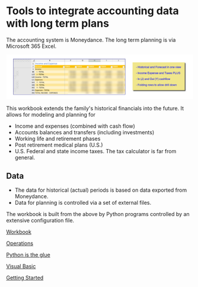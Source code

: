 # Tools to integrate accounting data with long term plans

The accounting system is Moneydance.  The long term planning is via Microsoft 365 Excel.


![Demo](./images/tgt/iande_top_view.png "Display of the IandE tab")

This workbook extends the family's historical financials into the future.  It allows for modeling and planning for 

- Income and expenses (combined with cash flow)
- Accounts balances and transfers (including investments)
- Working life and retirement phases
- Post retirement medical plans (U.S.)
- U.S. Federal and state income taxes. The tax calculator is far from general.

## Data

- The data for historical (actual) periods is based on data exported from Moneydance.
- Data for planning is controlled via a set of external files.

The workbook is built from the above by Python programs controlled by an extensive configuration file.

[Workbook](workbook.md)

[Operations](operations.md)

[Python is the glue](./python.md)

[Visual Basic](vba_index.md)

[Getting Started](setup.md)
